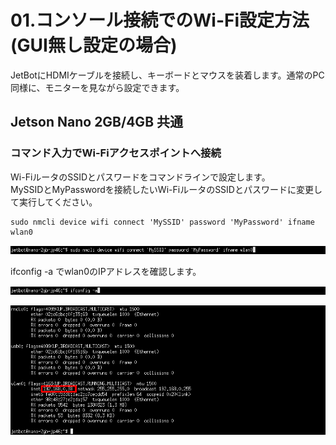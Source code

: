 # 01.コンソール接続でのWi-Fi設定方法(GUI無し設定の場合)

JetBotにHDMIケーブルを接続し、キーボードとマウスを装着します。通常のPC同様に、モニターを見ながら設定できます。

## Jetson Nano 2GB/4GB 共通

### コマンド入力でWi-Fiアクセスポイントへ接続
Wi-FiルータのSSIDとパスワードをコマンドラインで設定します。  
MySSIDとMyPasswordを接続したいWi-FiルータのSSIDとパスワードに変更して実行してください。
```
sudo nmcli device wifi connect 'MySSID' password 'MyPassword' ifname wlan0
```
![](../../img/wifi-2g-console001.png)


ifconfig -a でwlan0のIPアドレスを確認します。

![](../../img/wifi-2g-console002.png)

![](../../img/wifi-2g-console003.png)

